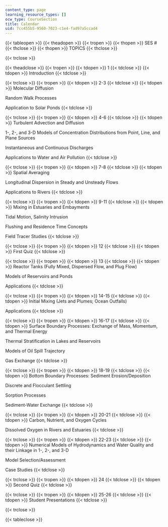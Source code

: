 ```yaml
---
content_type: page
learning_resource_types: []
ocw_type: CourseSection
title: Calendar
uid: 7cc455b5-9560-7023-c1e4-fad97a5ccad4
---
```


{{< tableopen >}}
{{< theadopen >}}
{{< tropen >}}
{{< thopen >}}
SES #
{{< thclose >}}
{{< thopen >}}
TOPICS
{{< thclose >}}

{{< trclose >}}

{{< theadclose >}}
{{< tropen >}}
{{< tdopen >}}
1
{{< tdclose >}}
{{< tdopen >}}
Introduction
{{< tdclose >}}

{{< trclose >}}
{{< tropen >}}
{{< tdopen >}}
2-3
{{< tdclose >}}
{{< tdopen >}}
Molecular Diffusion  
  
Random Walk Processes  
  
Application to Solar Ponds
{{< tdclose >}}

{{< trclose >}}
{{< tropen >}}
{{< tdopen >}}
4-6
{{< tdclose >}}
{{< tdopen >}}
Turbulent Advection and Diffusion  
  
1-, 2-, and 3-D Models of Concentration Distributions from Point, Line, and Plane Sources  
  
Instantaneous and Continuous Discharges  
  
Applications to Water and Air Pollution
{{< tdclose >}}

{{< trclose >}}
{{< tropen >}}
{{< tdopen >}}
7-8
{{< tdclose >}}
{{< tdopen >}}
Spatial Averaging  
  
Longitudinal Dispersion in Steady and Unsteady Flows  
  
Applications to Rivers
{{< tdclose >}}

{{< trclose >}}
{{< tropen >}}
{{< tdopen >}}
9-11
{{< tdclose >}}
{{< tdopen >}}
Mixing in Estuaries and Embayments  
  
Tidal Motion, Salinity Intrusion  
  
Flushing and Residence Time Concepts  
  
Field Tracer Studies
{{< tdclose >}}

{{< trclose >}}
{{< tropen >}}
{{< tdopen >}}
12
{{< tdclose >}}
{{< tdopen >}}
First Quiz
{{< tdclose >}}

{{< trclose >}}
{{< tropen >}}
{{< tdopen >}}
13
{{< tdclose >}}
{{< tdopen >}}
Reactor Tanks (Fully Mixed, Dispersed Flow, and Plug Flow)  
  
Models of Reservoirs and Ponds  
  
Applications
{{< tdclose >}}

{{< trclose >}}
{{< tropen >}}
{{< tdopen >}}
14-15
{{< tdclose >}}
{{< tdopen >}}
Initial Mixing (Jets and Plumes; Ocean Outfalls)  
  
Applications
{{< tdclose >}}

{{< trclose >}}
{{< tropen >}}
{{< tdopen >}}
16-17
{{< tdclose >}}
{{< tdopen >}}
Surface Boundary Processes: Exchange of Mass, Momentum, and Thermal Energy  
  
Thermal Stratification in Lakes and Reservoirs  
  
Models of Oil Spill Trajectory  
  
Gas Exchange
{{< tdclose >}}

{{< trclose >}}
{{< tropen >}}
{{< tdopen >}}
18-19
{{< tdclose >}}
{{< tdopen >}}
Bottom Boundary Processes: Sediment Erosion/Deposition  
  
Discrete and Flocculant Settling  
  
Sorption Processes  
  
Sediment-Water Exchange
{{< tdclose >}}

{{< trclose >}}
{{< tropen >}}
{{< tdopen >}}
20-21
{{< tdclose >}}
{{< tdopen >}}
Carbon, Nutrient, and Oxygen Cycles  
  
Dissolved Oxygen in Rivers and Estuaries
{{< tdclose >}}

{{< trclose >}}
{{< tropen >}}
{{< tdopen >}}
22-23
{{< tdclose >}}
{{< tdopen >}}
Numerical Models of Hydrodynamics and Water Quality and their Linkage in 1-, 2-, and 3-D  
  
Model Selection/Assessment  
  
Case Studies
{{< tdclose >}}

{{< trclose >}}
{{< tropen >}}
{{< tdopen >}}
24
{{< tdclose >}}
{{< tdopen >}}
Second Quiz
{{< tdclose >}}

{{< trclose >}}
{{< tropen >}}
{{< tdopen >}}
25-26
{{< tdclose >}}
{{< tdopen >}}
Student Presentations
{{< tdclose >}}

{{< trclose >}}

{{< tableclose >}}